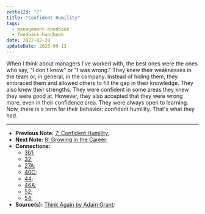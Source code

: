 ```yaml
---
zettelId: "7"
title: "Confident Humility"
tags:
  - management-handbook
  - feedback-handbook
date: 2022-02-28
updateDate: 2023-09-13
---
```


When I think about managers I've worked with, the best ones were the ones who say, "I don't know" or "I was wrong." They knew their weaknesses in the team or, in general, in the company. Instead of hiding them, they embraced them and allowed others to fill the gap in their knowledge. They also knew their strengths. They were confident in some areas they knew they were good at. However, they also accepted that they were wrong more, even in their confidence area. They were always open to learning. Now, there is a term for their behavior: confident humility. That's what they had.

---

- **Previous Note:** [7: Confident Humility](/notes/7/);
- **Next Note:** [8: Growing in the Career](/notes/8/);
- **Connections:**
  - [3b1](/notes/3b1/);
  - [32](/notes/32/);
  - [27A](/notes/27a/);
  - [40C](/notes/40c/);
  - [44](/notes/44/);
  - [46A](46A.md);
  - [52](/notes/52/);
  - [54](/notes/54/);
- **Source(s):** [Think Again by Adam Grant](/books/think-again-by-adam-grant-book-summary-review-and-notes/);
